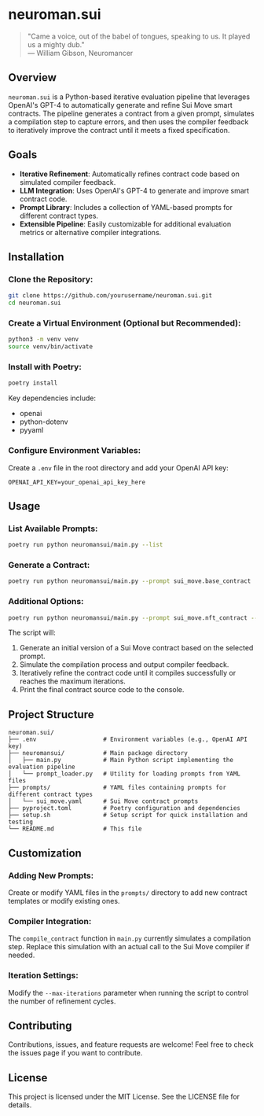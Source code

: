 # neuroman.sui

> "Came a voice, out of the babel of tongues, speaking to us. It played us a mighty dub."     
> — William Gibson, Neuromancer

## Overview

`neuroman.sui` is a Python-based iterative evaluation pipeline that leverages OpenAI's GPT-4 to automatically generate and refine Sui Move smart contracts. The pipeline generates a contract from a given prompt, simulates a compilation step to capture errors, and then uses the compiler feedback to iteratively improve the contract until it meets a fixed specification.

## Goals

- **Iterative Refinement**: Automatically refines contract code based on simulated compiler feedback.
- **LLM Integration**: Uses OpenAI's GPT-4 to generate and improve smart contract code.
- **Prompt Library**: Includes a collection of YAML-based prompts for different contract types.
- **Extensible Pipeline**: Easily customizable for additional evaluation metrics or alternative compiler integrations.

## Installation

### Clone the Repository:

```bash
git clone https://github.com/yourusername/neuroman.sui.git
cd neuroman.sui
```

### Create a Virtual Environment (Optional but Recommended):

```bash
python3 -m venv venv
source venv/bin/activate
```

### Install with Poetry:

```bash
poetry install
```

Key dependencies include:
- openai
- python-dotenv
- pyyaml

### Configure Environment Variables:

Create a `.env` file in the root directory and add your OpenAI API key:

```env
OPENAI_API_KEY=your_openai_api_key_here
```

## Usage

### List Available Prompts:

```bash
poetry run python neuromansui/main.py --list
```

### Generate a Contract:

```bash
poetry run python neuromansui/main.py --prompt sui_move.base_contract
```

### Additional Options:

```bash
poetry run python neuromansui/main.py --prompt sui_move.nft_contract --max-iterations 10
```

The script will:
1. Generate an initial version of a Sui Move contract based on the selected prompt.
2. Simulate the compilation process and output compiler feedback.
3. Iteratively refine the contract code until it compiles successfully or reaches the maximum iterations.
4. Print the final contract source code to the console.

## Project Structure

```
neuroman.sui/
├── .env                   # Environment variables (e.g., OpenAI API key)
├── neuromansui/           # Main package directory
│   ├── main.py            # Main Python script implementing the evaluation pipeline
│   └── prompt_loader.py   # Utility for loading prompts from YAML files
├── prompts/               # YAML files containing prompts for different contract types
│   └── sui_move.yaml      # Sui Move contract prompts
├── pyproject.toml         # Poetry configuration and dependencies
├── setup.sh               # Setup script for quick installation and testing
└── README.md              # This file
```

## Customization

### Adding New Prompts:
Create or modify YAML files in the `prompts/` directory to add new contract templates or modify existing ones.

### Compiler Integration:
The `compile_contract` function in `main.py` currently simulates a compilation step. Replace this simulation with an actual call to the Sui Move compiler if needed.

### Iteration Settings:
Modify the `--max-iterations` parameter when running the script to control the number of refinement cycles.

## Contributing

Contributions, issues, and feature requests are welcome! Feel free to check the issues page if you want to contribute.

## License

This project is licensed under the MIT License. See the LICENSE file for details.


